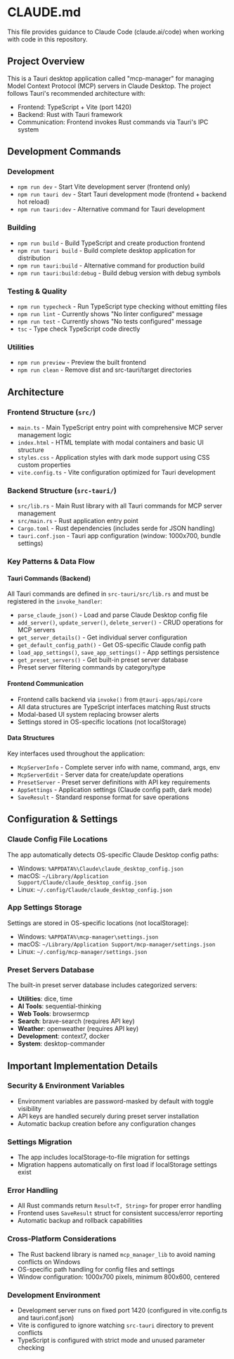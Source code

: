 # CLAUDE.md

This file provides guidance to Claude Code (claude.ai/code) when working with code in this repository.

## Project Overview

This is a Tauri desktop application called "mcp-manager" for managing Model Context Protocol (MCP) servers in Claude Desktop. The project follows Tauri's recommended architecture with:

- Frontend: TypeScript + Vite (port 1420)
- Backend: Rust with Tauri framework
- Communication: Frontend invokes Rust commands via Tauri's IPC system

## Development Commands

### Development
- `npm run dev` - Start Vite development server (frontend only)
- `npm run tauri dev` - Start Tauri development mode (frontend + backend hot reload)
- `npm run tauri:dev` - Alternative command for Tauri development

### Building
- `npm run build` - Build TypeScript and create production frontend
- `npm run tauri build` - Build complete desktop application for distribution
- `npm run tauri:build` - Alternative command for production build
- `npm run tauri:build:debug` - Build debug version with debug symbols

### Testing & Quality
- `npm run typecheck` - Run TypeScript type checking without emitting files
- `npm run lint` - Currently shows "No linter configured" message
- `npm run test` - Currently shows "No tests configured" message
- `tsc` - Type check TypeScript code directly

### Utilities
- `npm run preview` - Preview the built frontend
- `npm run clean` - Remove dist and src-tauri/target directories

## Architecture

### Frontend Structure (`src/`)
- `main.ts` - Main TypeScript entry point with comprehensive MCP server management logic
- `index.html` - HTML template with modal containers and basic UI structure
- `styles.css` - Application styles with dark mode support using CSS custom properties
- `vite.config.ts` - Vite configuration optimized for Tauri development

### Backend Structure (`src-tauri/`)
- `src/lib.rs` - Main Rust library with all Tauri commands for MCP server management
- `src/main.rs` - Rust application entry point
- `Cargo.toml` - Rust dependencies (includes serde for JSON handling)
- `tauri.conf.json` - Tauri app configuration (window: 1000x700, bundle settings)

### Key Patterns & Data Flow

#### Tauri Commands (Backend)
All Tauri commands are defined in `src-tauri/src/lib.rs` and must be registered in the `invoke_handler`:
- `parse_claude_json()` - Load and parse Claude Desktop config file
- `add_server()`, `update_server()`, `delete_server()` - CRUD operations for MCP servers
- `get_server_details()` - Get individual server configuration
- `get_default_config_path()` - Get OS-specific Claude config path
- `load_app_settings()`, `save_app_settings()` - App settings persistence
- `get_preset_servers()` - Get built-in preset server database
- Preset server filtering commands by category/type

#### Frontend Communication
- Frontend calls backend via `invoke()` from `@tauri-apps/api/core`
- All data structures are TypeScript interfaces matching Rust structs
- Modal-based UI system replacing browser alerts
- Settings stored in OS-specific locations (not localStorage)

#### Data Structures
Key interfaces used throughout the application:
- `McpServerInfo` - Complete server info with name, command, args, env
- `McpServerEdit` - Server data for create/update operations
- `PresetServer` - Preset server definitions with API key requirements
- `AppSettings` - Application settings (Claude config path, dark mode)
- `SaveResult` - Standard response format for save operations

## Configuration & Settings

### Claude Config File Locations
The app automatically detects OS-specific Claude Desktop config paths:
- Windows: `%APPDATA%\Claude\claude_desktop_config.json`
- macOS: `~/Library/Application Support/Claude/claude_desktop_config.json`
- Linux: `~/.config/Claude/claude_desktop_config.json`

### App Settings Storage
Settings are stored in OS-specific locations (not localStorage):
- Windows: `%APPDATA%\mcp-manager\settings.json`
- macOS: `~/Library/Application Support/mcp-manager/settings.json`
- Linux: `~/.config/mcp-manager/settings.json`

### Preset Servers Database
The built-in preset server database includes categorized servers:
- **Utilities**: dice, time
- **AI Tools**: sequential-thinking
- **Web Tools**: browsermcp
- **Search**: brave-search (requires API key)
- **Weather**: openweather (requires API key)
- **Development**: context7, docker
- **System**: desktop-commander

## Important Implementation Details

### Security & Environment Variables
- Environment variables are password-masked by default with toggle visibility
- API keys are handled securely during preset server installation
- Automatic backup creation before any configuration changes

### Settings Migration
- The app includes localStorage-to-file migration for settings
- Migration happens automatically on first load if localStorage settings exist

### Error Handling
- All Rust commands return `Result<T, String>` for proper error handling
- Frontend uses `SaveResult` struct for consistent success/error reporting
- Automatic backup and rollback capabilities

### Cross-Platform Considerations
- The Rust backend library is named `mcp_manager_lib` to avoid naming conflicts on Windows
- OS-specific path handling for config files and settings
- Window configuration: 1000x700 pixels, minimum 800x600, centered

### Development Environment
- Development server runs on fixed port 1420 (configured in vite.config.ts and tauri.conf.json)
- Vite is configured to ignore watching `src-tauri` directory to prevent conflicts
- TypeScript is configured with strict mode and unused parameter checking